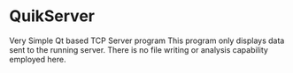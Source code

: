 # QuikServer
Very Simple Qt based TCP Server program
This program only displays data sent to the running server. There is no file writing
or analysis capability employed here.
